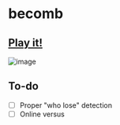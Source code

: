 # becomb

## [Play it!](https://becomb.vercel.app/)

![image](https://user-images.githubusercontent.com/85039990/174939978-7bc450d4-8281-4425-85f5-0978bdb9a1cf.png)

## To-do

- [ ] Proper "who lose" detection
- [ ] Online versus